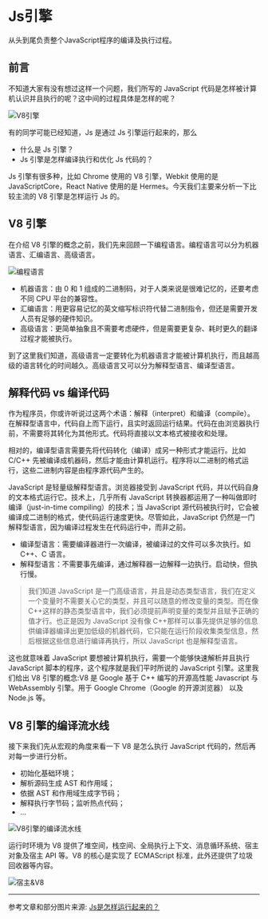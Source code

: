 # Js引擎

从头到尾负责整个JavaScript程序的编译及执行过程。

## 前言

不知道大家有没有想过这样一个问题，我们所写的 JavaScript 代码是怎样被计算机认识并且执行的呢？这中间的过程具体是怎样的呢？

![V8引擎](https://gitee.com/ye-yunwen/images/raw/master/V8引擎.png)

有的同学可能已经知道，Js 是通过 Js 引擎运行起来的，那么

* 什么是 Js 引擎？
* Js 引擎是怎样编译执行和优化 Js 代码的？

Js 引擎有很多种，比如 Chrome 使用的 V8 引擎，Webkit 使用的是 JavaScriptCore，React Native 使用的是 Hermes。今天我们主要来分析一下比较主流的 V8 引擎是怎样运行 Js 的。

## V8 引擎

在介绍 V8 引擎的概念之前，我们先来回顾一下编程语言。编程语言可以分为机器语言、汇编语言、高级语言。

![编程语言](https://gitee.com/ye-yunwen/images/raw/master/编程语言.png)

* 机器语言：由 0 和 1 组成的二进制码，对于人类来说是很难记忆的，还要考虑不同 CPU 平台的兼容性。
* 汇编语言：用更容易记忆的英文缩写标识符代替二进制指令，但还是需要开发人员有足够的硬件知识。
* 高级语言：更简单抽象且不需要考虑硬件，但是需要更复杂、耗时更久的翻译过程才能被执行。

到了这里我们知道，高级语言一定要转化为机器语言才能被计算机执行，而且越高级的语言转化的时间越久。高级语言又可以分为解释型语言、编译型语言。

## 解释代码 vs 编译代码

作为程序员，你或许听说过这两个术语：解释（interpret）和编译（compile）。在解释型语言中，代码自上而下运行，且实时返回运行结果。代码在由浏览器执行前，不需要将其转化为其他形式。代码将直接以文本格式被接收和处理。

相对的，编译型语言需要先将代码转化（编译）成另一种形式才能运行。比如 C/C++ 先被编译成机器码，然后才能由计算机运行。程序将以二进制的格式运行，这些二进制内容是由程序源代码产生的。

JavaScript 是轻量级解释型语言。浏览器接受到 JavaScript 代码，并以代码自身的文本格式运行它。技术上，几乎所有 JavaScript 转换器都运用了一种叫做即时编译（just-in-time compiling）的技术；当 JavaScript 源代码被执行时，它会被编译成二进制的格式，使代码运行速度更快。尽管如此，JavaScript 仍然是一门解释型语言，因为编译过程发生在代码运行中，而非之前。

* 编译型语言：需要编译器进行一次编译，被编译过的文件可以多次执行。如 C++、C 语言。
* 解释型语言：不需要事先编译，通过解释器一边解释一边执行。启动快，但执行慢。

> 我们知道 JavaScript 是一门高级语言，并且是动态类型语言，我们在定义一个变量时不需要关心它的类型，并且可以随意的修改变量的类型。而在像 C++这样的静态类型语言中，我们必须提前声明变量的类型并且赋予正确的值才行。也正是因为 JavaScript 没有像 C++那样可以事先提供足够的信息供编译器编译出更加低级的机器代码，它只能在运行阶段收集类型信息，然后根据这些信息进行编译再执行，所以 JavaScript 也是解释型语言。

这也就意味着 JavaScript 要想被计算机执行，需要一个能够快速解析并且执行 JavaScript 脚本的程序，这个程序就是我们平时所说的 JavaScript 引擎。这里我们给出 V8 引擎的概念:V8 是 Google 基于 C++ 编写的开源高性能 Javascript 与 WebAssembly 引擎。用于 Google Chrome（Google 的开源浏览器） 以及 Node.js 等。

## V8 引擎的编译流水线

接下来我们先从宏观的角度来看一下 V8 是怎么执行 JavaScript 代码的，然后再对每一步进行分析。

* 初始化基础环境；
* 解析源码生成 AST 和作用域；
* 依据 AST 和作用域生成字节码；
* 解释执行字节码；监听热点代码；
* ...

![V8引擎的编译流水线](https://gitee.com/ye-yunwen/images/raw/master/V8引擎的编译流水线.png)

运行时环境为 V8 提供了堆空间，栈空间、全局执行上下文、消息循环系统、宿主对象及宿主 API 等。V8 的核心是实现了 ECMAScript 标准，此外还提供了垃圾回收器等内容。

![宿主&V8](https://gitee.com/ye-yunwen/images/raw/master/宿主&V8.png)

---

参考文章和部分图片来源: [Js是怎样运行起来的？](https://zhuanlan.zhihu.com/p/383959486)
